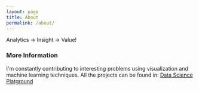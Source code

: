 ```yaml
---
layout: page
title: About
permalink: /about/
---
```


Analytics -> Insight -> Value!

### More Information

I'm constantly contributing to interesting problems using visualization and machine learning techniques. All the projects can be found in: [Data Science Platground](http://southwest-qh.github.io/Data_Science_Playground/)

